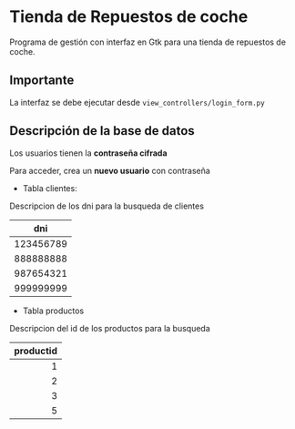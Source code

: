 # Tienda de Repuestos de coche

Programa de gestión con interfaz en Gtk para una tienda de repuestos de coche.


## Importante

La interfaz se debe ejecutar desde `view_controllers/login_form.py`



## Descripción de la base de datos

Los usuarios tienen la **contraseña cifrada**

Para acceder, crea un **nuevo usuario** con contraseña


- Tabla clientes:

Descripcion de los dni para la busqueda de clientes

| dni  	  |
|---------|
|123456789|
|888888888|
|987654321|
|999999999|


- Tabla productos

Descripcion del id de los productos para la busqueda

| productid |
|----------:|
|1          |
|2          |
|3          |
|5          |
